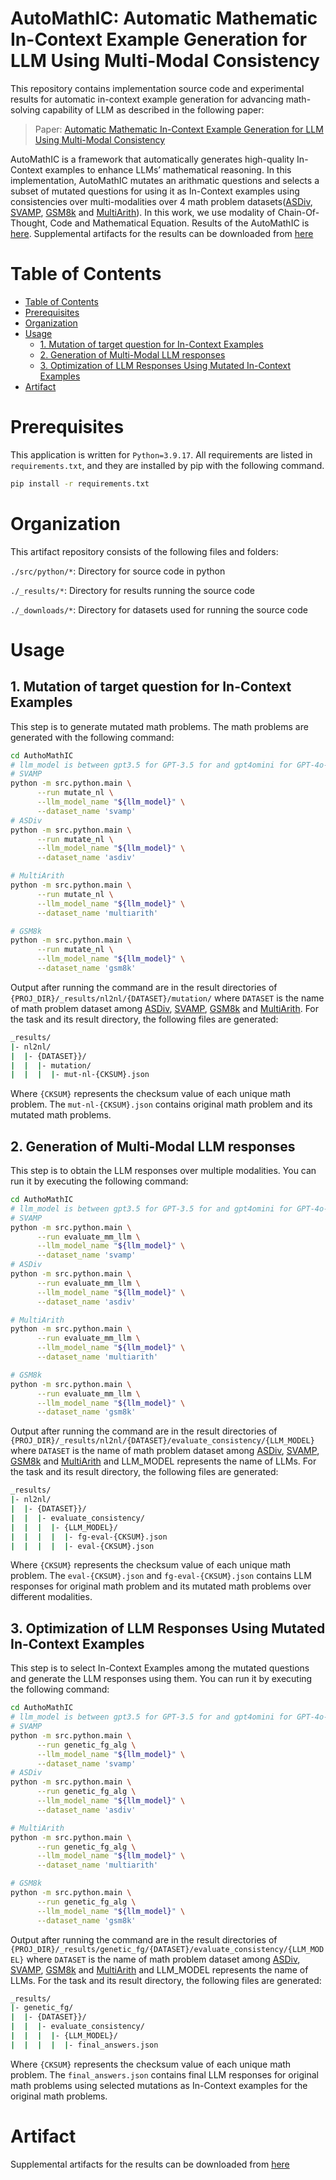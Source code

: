 # AutoMathIC: Automatic Mathematic In-Context Example Generation for LLM Using Multi-Modal Consistency

This repository contains implementation source code and experimental results for automatic in-context example generation for advancing math-solving capability of LLM as described in the following paper:

> Paper: [Automatic Mathematic In-Context Example Generation for LLM Using Multi-Modal Consistency](https://aclanthology.org/2025.coling-main.597/)

<!-- AutoMathIC operates by initially generating a collection of mutated math problems and their corresponding LLM responses across various prompt modalities. This procedure ensures that the mutated examples maintain the same reasoning algorithm utilized for solving the target math problem, resulting in potentially the most relevant in-context examples. Accordingly, this method addresses the first challenge. Subsequently, AutoMathIC iteratively selects a subset of mutated examples that improves consistency of responses across modalities for the target math problem. This approach tackles the second challenge by evaluating LLM responses of mutations by the consistency. By doing so, it elevates the confidence level of the LLM, thereby leading to a correct answer. -->

AutoMathIC is a framework that automatically generates high-quality In-
Context examples to enhance LLMs’ mathematical reasoning. In this implementation, AutoMathIC mutates an arithmatic questions and selects a subset of mutated questions for using it as In-Context examples using consistencies over multi-modalities over 4 math problem datasets([ASDiv](https://aclanthology.org/2020.acl-main.92/), [SVAMP](https://arxiv.org/abs/2103.07191), [GSM8k](https://arxiv.org/abs/2110.14168) and [MultiArith](https://arxiv.org/abs/1608.01413)). In this work, we use modality of Chain-Of-Thought, Code and Mathematical Equation.
Results of the AutoMathIC is [here](_results/README.md). Supplemental artifacts for the results can be downloaded from [here](_downloads/README.md)


Table of Contents
=================

   * [Table of Contents](#table-of-contents)
   * [Prerequisites](#prerequisites)
   * [Organization](#organization)
   * [Usage](#usage)
      * [1. Mutation of target question for In-Context Examples](#1-mutation-of-target-question-for-in-context-examples)
      * [2. Generation of Multi-Modal LLM responses](#2-generation-of-multi-modal-llm-responses)
      * [3. Optimization of LLM Responses Using Mutated In-Context Examples](#3-optimization-of-llm-responses-using-mutated-in-context-examples)
   * [Artifact](#artifact)

Prerequisites
=================
This application is written for ```Python=3.9.17```. All requirements are listed in ```requirements.txt```, and they are installed by pip with the following command.
```bash
pip install -r requirements.txt
```

Organization
=================
This artifact repository consists of the following files and folders:

`./src/python/*`: Directory for source code in python

`./_results/*`: Directory for results running the source code

`./_downloads/*`: Directory for datasets used for running the source code

Usage
=================
## 1. Mutation of target question for In-Context Examples
This step is to generate mutated math problems. 
The math problems are generated with the following command:

```bash
cd AuthoMathIC
# llm_model is between gpt3.5 for GPT-3.5 for and gpt4omini for GPT-4o-mini
# SVAMP
python -m src.python.main \
      --run mutate_nl \
      --llm_model_name "${llm_model}" \
      --dataset_name 'svamp'
# ASDiv
python -m src.python.main \
      --run mutate_nl \
      --llm_model_name "${llm_model}" \
      --dataset_name 'asdiv'

# MultiArith
python -m src.python.main \
      --run mutate_nl \
      --llm_model_name "${llm_model}" \
      --dataset_name 'multiarith'

# GSM8k
python -m src.python.main \
      --run mutate_nl \
      --llm_model_name "${llm_model}" \
      --dataset_name 'gsm8k'
```

Output after running the command are in the result directories of `{PROJ_DIR}/_results/nl2nl/{DATASET}/mutation/` where `DATASET` is the name of math problem dataset among [ASDiv](https://aclanthology.org/2020.acl-main.92/), [SVAMP](https://arxiv.org/abs/2103.07191), [GSM8k](https://arxiv.org/abs/2110.14168) and [MultiArith](https://arxiv.org/abs/1608.01413). 
For the task and its result directory, the following files are generated:
```bash
_results/
|- nl2nl/
|  |- {DATASET}}/
|  |  |- mutation/
|  |  |  |- mut-nl-{CKSUM}.json
``` 
Where `{CKSUM}` represents the checksum value of each unique math problem.
The `mut-nl-{CKSUM}.json` contains original math problem and its mutated math problems.

## 2. Generation of Multi-Modal LLM responses
This step is to obtain the LLM responses over multiple modalities. You can run it by executing the following command:
```bash
cd AuthoMathIC
# llm_model is between gpt3.5 for GPT-3.5 for and gpt4omini for GPT-4o-mini
# SVAMP
python -m src.python.main \
      --run evaluate_mm_llm \
      --llm_model_name "${llm_model}" \
      --dataset_name 'svamp'
# ASDiv
python -m src.python.main \
      --run evaluate_mm_llm \
      --llm_model_name "${llm_model}" \
      --dataset_name 'asdiv'

# MultiArith
python -m src.python.main \
      --run evaluate_mm_llm \
      --llm_model_name "${llm_model}" \
      --dataset_name 'multiarith'

# GSM8k
python -m src.python.main \
      --run evaluate_mm_llm \
      --llm_model_name "${llm_model}" \
      --dataset_name 'gsm8k'
```

Output after running the command are in the result directories of `{PROJ_DIR}/_results/nl2nl/{DATASET}/evaluate_consistency/{LLM_MODEL}` where `DATASET` is the name of math problem dataset among [ASDiv](https://aclanthology.org/2020.acl-main.92/), [SVAMP](https://arxiv.org/abs/2103.07191), [GSM8k](https://arxiv.org/abs/2110.14168) and [MultiArith](https://arxiv.org/abs/1608.01413) and LLM_MODEL represents the name of LLMs. 
For the task and its result directory, the following files are generated:
```bash
_results/
|- nl2nl/
|  |- {DATASET}}/
|  |  |- evaluate_consistency/
|  |  |  |- {LLM_MODEL}/
|  |  |  |  |- fg-eval-{CKSUM}.json
|  |  |  |  |- eval-{CKSUM}.json
``` 
Where `{CKSUM}` represents the checksum value of each unique math problem.
The `eval-{CKSUM}.json` and `fg-eval-{CKSUM}.json` contains LLM responses for original math problem and its mutated math problems over different modalities.

## 3. Optimization of LLM Responses Using Mutated In-Context Examples
This step is to select In-Context Examples among the mutated questions and generate the LLM responses using them. You can run it by executing the following command:
```bash
cd AuthoMathIC
# llm_model is between gpt3.5 for GPT-3.5 for and gpt4omini for GPT-4o-mini
# SVAMP
python -m src.python.main \
      --run genetic_fg_alg \
      --llm_model_name "${llm_model}" \
      --dataset_name 'svamp'
# ASDiv
python -m src.python.main \
      --run genetic_fg_alg \
      --llm_model_name "${llm_model}" \
      --dataset_name 'asdiv'

# MultiArith
python -m src.python.main \
      --run genetic_fg_alg \
      --llm_model_name "${llm_model}" \
      --dataset_name 'multiarith'

# GSM8k
python -m src.python.main \
      --run genetic_fg_alg \
      --llm_model_name "${llm_model}" \
      --dataset_name 'gsm8k'
```

Output after running the command are in the result directories of 
`{PROJ_DIR}/_results/genetic_fg/{DATASET}/evaluate_consistency/{LLM_MODEL}` where `DATASET` is the name of math problem dataset among [ASDiv](https://aclanthology.org/2020.acl-main.92/), [SVAMP](https://arxiv.org/abs/2103.07191), [GSM8k](https://arxiv.org/abs/2110.14168) and [MultiArith](https://arxiv.org/abs/1608.01413) and LLM_MODEL represents the name of LLMs. 
For the task and its result directory, the following files are generated:
```bash
_results/
|- genetic_fg/
|  |- {DATASET}}/
|  |  |- evaluate_consistency/
|  |  |  |- {LLM_MODEL}/
|  |  |  |  |- final_answers.json
``` 
Where `{CKSUM}` represents the checksum value of each unique math problem.
The `final_answers.json` contains final LLM responses for original math problems using selected mutations as In-Context examples for the original math problems.

Artifact
=================
Supplemental artifacts for the results can be downloaded from [here](https://utdallas.box.com/s/b21jlkww89v7i0tizaxbxqw5rwov6xzg)
